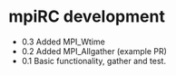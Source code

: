 # mpiRC development

* 0.3 Added MPI_Wtime
* 0.2 Added MPI_Allgather (example PR)
* 0.1 Basic functionality, gather and test.
